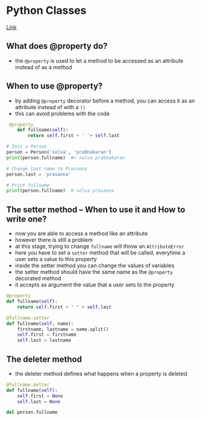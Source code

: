 # Python Classes

[Link](https://www.machinelearningplus.com/python/python-property/)

## What does @property do?
- the `@property` is used to let a method to be accessed as an attribute instead of as a method 

## When to use @property?
- by adding `@property` decorator before a method, you can access it as an attribute instead of with a `()`
- this can avoid problems with the code
```python
 @property    
    def fullname(self):
        return self.first + ' '+ self.last
```
```python
# Init a Person 
person = Person('selva', 'prabhakaran')
print(person.fullname)  #> selva prabhakaran

# Change last name to Prasanna
person.last = 'prasanna'

# Print fullname
print(person.fullname)  # selva prasanna
```

## The setter method – When to use it and How to write one?
- now you are able to access a method like an attribute
- however there is still a problem
- at this stage, trying to change `fullname` will throw an `AttributeError`
- here you have to set a `setter` method that will be called, everytime a user sets a value to this property
- inside the setter method you can change the values of variables
- the setter method should have the same name as the `@property` decorated method
- it accepts as argument the value that a user sets to the property

```python
@property
def fullname(self):
	return self.first + " " + self.last

@fullname.setter
def fullname(self, name):
	firstname, lastname = name.split()
	self.first = firstname
	self.last = lastname
```

## The deleter method
- the deleter method defines what happens when a property is deleted
```python
@fullname.delter
def fullname(self):
	self.first = None
	self.last = None
```
```python
del person.fullname
``` 

